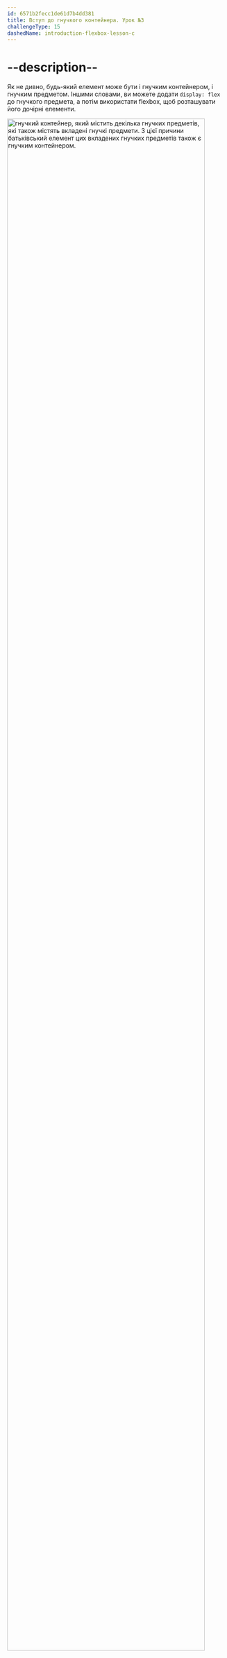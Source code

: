 ```yaml
---
id: 6571b2fecc1de61d7b4dd381
title: Вступ до гнучкого контейнера. Урок №3
challengeType: 15
dashedName: introduction-flexbox-lesson-c
---
```


# --description--

Як не дивно, будь-який елемент може бути і гнучким контейнером, і гнучким предметом. Іншими словами, ви можете додати `display: flex` до гнучкого предмета, а потім використати flexbox, щоб розташувати його дочірні елементи.

<img src="https://cdn.freecodecamp.org/curriculum/odin-project/flex-box/flexbox-03.png" style="width: 95%; height: 95%;" alt="гнучкий контейнер, який містить декілька гнучких предметів, які також містять вкладені гнучкі предмети. З цієї причини батьківський елемент цих вкладених гнучких предметів також є гнучким контейнером." />

Створення та вкладання декількох гнучких контейнерів та предметів — це основний спосіб, яким ви будете створювати складні макети. Зображення нижче було створено виключно за допомогою flexbox, щоб розмістити, змінити розмір та розташувати різні елементи. Flexbox — це дуже потужний інструмент.

<img src="https://cdn.freecodecamp.org/curriculum/odin-project/flex-box/flexbox-02.png" alt="складний макет гнучких предметів та гнучких контейнерів. Декілька гнучких контейнерів, вкладених один в одного, що також робить їх гнучкими предметами" />

Зображення представляє макет CSS Flexbox з вкладеними гнучкими контейнерами. Зовнішній контейнер позначений як «ALSO a flex container» та виділений синім кольором, а всередині нього розташований інший контейнер, позначений червоним як «with flex items». Усередині червоного контейнера є три предмети, позначені персиковим кольором як «flex items». Це свідчить про те, що гнучкий контейнер може бути вкладений в інший гнучкий контейнер і містити власні гнучкі елементи, демонструючи рекурсивну природу структур макета Flexbox.

# --question--

## --text--

Яка властивість CSS застосовується до елементів, щоб зробити їх гнучкими контейнерами?

## --answers--

`align-items`

---

`display: flex`

---

`justify-content`

---

`flex`

## --video-solution--

2
